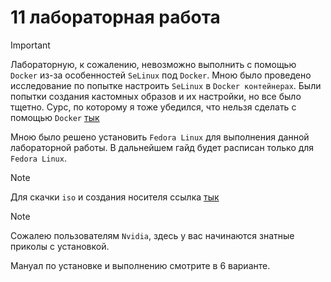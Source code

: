 # 11 лабораторная работа

> [!IMPORTANT]
> Лабораторную, к сожалению, невозможно выполнить с помощью `Docker` из-за особенностей `SeLinux` под `Docker`.
> Мною было проведено исследование по попытке настроить `SeLinux` в `Docker контейнерах`.
> Были попытки создания кастомных образов и их настройки, но все было тщетно. 
> Сурс, по которому я тоже убедился, что нельзя сделать с помощью `Docker` [тык](https://serverfault.com/questions/757606/how-to-enable-selinux-inside-of-a-centos-docker-container)

Мною было решено установить `Fedora Linux` для выполнения данной лабораторной работы. 
В дальнейшем гайд будет расписан только для `Fedora Linux`. 

> [!NOTE]
> Для скачки `iso` и создания носителя ссылка [тык](https://fedoraproject.org/workstation/download)

> [!NOTE]
> Сожалею пользователям `Nvidia`, здесь у вас начинаются знатные приколы с установкой. 

Мануал по установке и выполнению смотрите в 6 варианте. 



